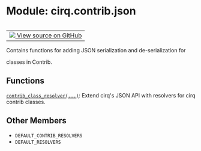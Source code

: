 <div itemscope itemtype="http://developers.google.com/ReferenceObject">
<meta itemprop="name" content="cirq.contrib.json" />
<meta itemprop="path" content="Stable" />
<meta itemprop="property" content="DEFAULT_CONTRIB_RESOLVERS"/>
<meta itemprop="property" content="DEFAULT_RESOLVERS"/>
</div>

# Module: cirq.contrib.json

<!-- Insert buttons and diff -->

<table class="tfo-notebook-buttons tfo-api" align="left">

<td>
  <a target="_blank" href="https://github.com/quantumlib/cirq/tree/master/cirq/contrib/json.py">
    <img src="https://www.tensorflow.org/images/GitHub-Mark-32px.png" />
    View source on GitHub
  </a>
</td>
</table>



Contains functions for adding JSON serialization and de-serialization for

classes in Contrib.

## Functions

[`contrib_class_resolver(...)`](../../cirq/contrib/json/contrib_class_resolver.md): Extend cirq's JSON API with resolvers for cirq contrib classes.

## Other Members

* `DEFAULT_CONTRIB_RESOLVERS` <a id="DEFAULT_CONTRIB_RESOLVERS"></a>
* `DEFAULT_RESOLVERS` <a id="DEFAULT_RESOLVERS"></a>
